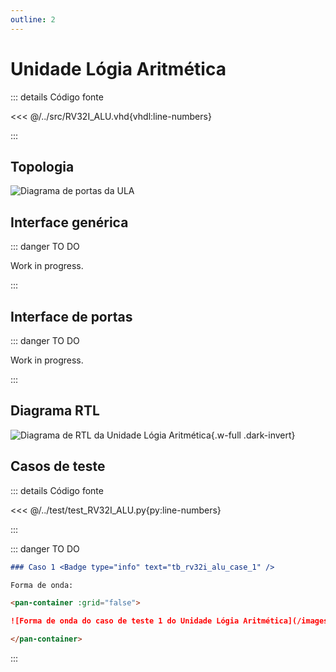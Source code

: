 ```yaml
---
outline: 2
---
```


# Unidade Lógia Aritmética

::: details Código fonte <a href="https://github.com/pfeinsper/24a-CTI-RISCV/blob/main/src/RV32I_ALU.vhd" target="blank" style="float:right"><Badge type="tip" text="RV32I_ALU.vhd &boxbox;" /></a>

<<< @/../src/RV32I_ALU.vhd{vhdl:line-numbers}

:::

## Topologia

<pan-container>

![Diagrama de portas da ULA](/images/reference/components/rv32i_alu.drawio.svg)

</pan-container>

## Interface genérica

::: danger TO DO

Work in progress.

:::

## Interface de portas

::: danger TO DO

Work in progress.

:::

## Diagrama RTL

<pan-container :max-zoom="8">

![Diagrama de RTL da Unidade Lógia Aritmética](/images/reference/components/rv32i_alu_netlist.svg){.w-full .dark-invert}

</pan-container>

## Casos de teste

::: details Código fonte <a href="https://github.com/pfeinsper/24a-CTI-RISCV/blob/main/test/test_RV32I_ALU.py" target="blank" style="float:right"><Badge type="tip" text="test_RV32I_ALU.py &boxbox;" /></a>

<<< @/../test/test_RV32I_ALU.py{py:line-numbers}

:::

::: danger TO DO

```md
### Caso 1 <Badge type="info" text="tb_rv32i_alu_case_1" />

Forma de onda:

<pan-container :grid="false">

![Forma de onda do caso de teste 1 do Unidade Lógia Aritmética](/images/reference/components/tb_rv32i_alu_case_1.svg){.w-full .dark-invert}

</pan-container>

```

:::
